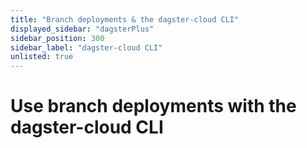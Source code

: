 ```yaml
---
title: "Branch deployments & the dagster-cloud CLI"
displayed_sidebar: "dagsterPlus"
sidebar_position: 300
sidebar_label: "dagster-cloud CLI"
unlisted: true
---
```


# Use branch deployments with the dagster-cloud CLI
